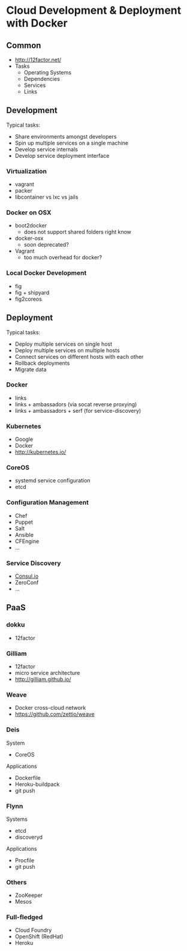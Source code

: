 # Cloud Development & Deployment with Docker

## Common

* http://12factor.net/
* Tasks
  * Operating Systems
  * Dependencies
  * Services
  * Links

## Development

Typical tasks:

* Share environments amongst developers
* Spin up multiple services on a single machine
* Develop service internals
* Develop service deployment interface

### Virtualization

* vagrant
* packer
* libcontainer vs lxc vs jails

### Docker on OSX

* boot2docker
  * does not support shared folders right know
* docker-osx
  * soon deprecated?
* Vagrant
  * too much overhead for docker?

### Local Docker Development

* fig
* fig + shipyard
* fig2coreos

## Deployment

Typical tasks:

* Deploy multiple services on single host
* Deploy multiple services on multiple hosts
* Connect services on different hosts with each other
* Rollback deployments
* Migrate data

### Docker

- links
- links + ambassadors (via socat reverse proxying)
- links + ambassadors + serf (for service-discovery)

### Kubernetes

- Google
- Docker
- http://kubernetes.io/

### CoreOS

- systemd service configuration
- etcd

### Configuration Management

- Chef
- Puppet
- Salt
- Ansible
- CFEngine
- …

### Service Discovery

- [Consul.io](http://www.consul.io/)
- ZeroConf
- ...

## PaaS

### dokku

* 12factor

### Gilliam

* 12factor
* micro service architecture
* http://gilliam.github.io/

### Weave

* Docker cross-cloud network
* https://github.com/zettio/weave

### Deis

System

- CoreOS

Applications

- Dockerfile
- Heroku-buildpack
- git push

### Flynn

Systems

- etcd
- discoveryd

Applications

- Procfile
- git push

### Others

- ZooKeeper
- Mesos

### Full-fledged

- Cloud Foundry
- OpenShift (RedHat)
- Heroku

